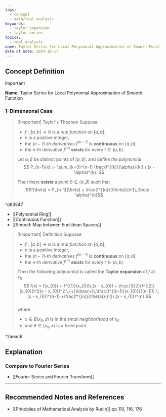 ```yaml
---
tags:
  - concept
  - math/real_analysis
keywords:
  - taylor_expansion
  - taylor_series
topics:
  - real_analysis
name: Taylor Series for Local Polynomial Approximation of Smooth Function
date of note: 2024-10-17
---
```


## Concept Definition

>[!important]
>**Name**: Taylor Series for Local Polynomial Approximation of Smooth Function

### 1-Dimensonal Case

>[!important] Taylor's Theorem
>Suppose 
>- $f: [a,b] \to \mathbb{R}$ is a *real function* on $[a,b]$, 
>- $n$ is a positive integer, 
>- the *$(n-1)$-th derivatives* $f^{(n-1)}$ is **continuous** on $[a,b]$, 
>- the $n$-th derivative $f^{(n)}$ **exists** for every $t\in (a,b)$.
>  
>Let $\alpha, \beta$ be distinct points of $[a,b]$, and define *the polynomial*
>$$
>P_{n-1}(x) := \sum_{k=0}^{n-1} \frac{f^{(k)}(\alpha)}{k!} \;(x - \alpha)^{k}.
>$$
>
>Then there **exists** a point $\theta \in (\alpha, \beta)$ such that $$f(\beta) = P_{n-1}(\beta) + \frac{f^{(n)}(\theta)}{n!}\,(\beta - \alpha)^{n}$$  

^d63547

- [[Polynomial Ring]]
- [[Continuous Function]]
- [[Smooth Map between Euclidean Spaces]]

>[!important] Definition
>Suppose 
>- $f: [a,b] \to \mathbb{R}$ is a *real function* on $[a,b]$, 
>- $n$ is a positive integer, 
>- the *$(n-1)$-th derivatives* $f^{(n-1)}$ is **continuous** on $[a,b]$, 
>- the $n$-th derivative $f^{(n)}$ **exists** for every $t\in (a,b)$.
>  
>Then the following polynomial is called the **Taylor expansion** of $f$ at $x_{0}$
>$$
>f(x) = f(x_{0}) + f^{(1)}(x_{0})\;(x - x_{0}) + \frac{1}{2}(f^{(2)}(x_{0}))^2(x - x_{0})^2 \,{+}\ldots{+}\,\frac{f^{(n-1)}(x_{0})}{(n-1)!} \;(x - x_{0})^{n-1} +\frac{f^{(n)}(\theta)}{n!}\,(x - x_{0})^{n}
>$$  
>where
>- $x \in B(x_{0}, d)$ is in the *small neighborhood* of $x_{0}$
>- and $\theta \in (x_{0}, x)$ is a fixed point.

^2aeac6



## Explanation


### Compare to Fourier Series

- [[Fourier Series and Fourier Transform]]



-----------
##  Recommended Notes and References




- [[Principles of Mathematical Analysis by Rudin]] pp 110, 116, 176